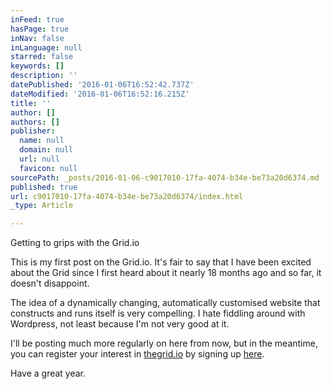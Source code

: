 ```yaml
---
inFeed: true
hasPage: true
inNav: false
inLanguage: null
starred: false
keywords: []
description: ''
datePublished: '2016-01-06T16:52:42.737Z'
dateModified: '2016-01-06T16:52:16.215Z'
title: ''
author: []
authors: []
publisher:
  name: null
  domain: null
  url: null
  favicon: null
sourcePath: _posts/2016-01-06-c9017010-17fa-4074-b34e-be73a20d6374.md
published: true
url: c9017010-17fa-4074-b34e-be73a20d6374/index.html
_type: Article

---
```

Getting to grips with the Grid.io

This is my first post on the Grid.io. It's fair to say that I have been excited about the Grid since I first heard about it nearly 18 months ago and so far, it doesn't disappoint. 

The idea of a dynamically changing, automatically customised website that constructs and runs itself is very compelling. I hate fiddling around with Wordpress, not least because I'm not very good at it. 

I'll be posting much more regularly on here from now, but in the meantime, you can register your interest in [thegrid.io][0] by signing up [here][1].

Have a great year. 

[0]: thegrid.io
[1]: http://dwall.us6.list-manage.com/subscribe?u=e3e55c4321c915d4d6fb9f8f0&id=a1b15cc499